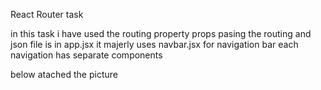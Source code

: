 React Router task

in this task
i have used the routing property 
props pasing
the routing and json file is in app.jsx
it majerly uses navbar.jsx for navigation bar
each navigation has separate components

below atached the picture

